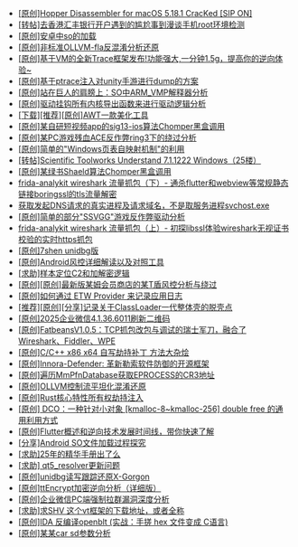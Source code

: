 + [[原创]Hopper Disassembler for macOS 5.18.1 CracKed [SIP ON]](https://bbs.kanxue.com/thread-286687.htm)
+ [[转帖]去香港汇丰银行开户遇到的尴尬事到漫谈手机root环境检测](https://bbs.kanxue.com/thread-285754.htm)
+ [[原创]安卓中so的加载](https://bbs.kanxue.com/thread-286004.htm)
+ [[原创]非标准OLLVM-fla反混淆分析还原](https://bbs.kanxue.com/thread-286549.htm)
+ [[原创]基于VM的全新Trace框架发布!功能强大,一分钟1.5g，提高你的逆向体验~](https://bbs.kanxue.com/thread-285471.htm)
+ [[原创]基于ptrace注入对unity手游进行dump的方案](https://bbs.kanxue.com/thread-286222.htm)
+ [[原创]站在巨人的肩膀上：SO中ARM_VMP解释器分析](https://bbs.kanxue.com/thread-286451.htm)
+ [[原创]驱动挂钩所有内核导出函数来进行驱动逻辑分析](https://bbs.kanxue.com/thread-286641.htm)
+ [[下载][推荐][原创]AWT一款美化工具](https://bbs.kanxue.com/thread-286701.htm)
+ [[原创]某自研短视频app的sig13-ios算法Chomper黑盒调用](https://bbs.kanxue.com/thread-285666.htm)
+ [[原创]某PC游戏残血ACE反作弊ring3下的绕过分析](https://bbs.kanxue.com/thread-284667.htm)
+ [[原创]简单的"Windows页表自映射机制"的利用](https://bbs.kanxue.com/thread-285332.htm)
+ [[转帖]Scientific Toolworks Understand 7.1.1222 Windows（25楼）](https://bbs.kanxue.com/thread-280018.htm)
+ [[原创]某绿书Shaeld算法Chomper黑盒调用](https://bbs.kanxue.com/thread-285705.htm)
+ [frida-analykit   wireshark 流量抓包（下）- 通杀flutter和webview等常规静态链接boringssl的tls流量解密](https://bbs.kanxue.com/thread-286620.htm)
+ [获取发起DNS请求的真实进程及请求域名，不是取服务进程svchost.exe](https://bbs.kanxue.com/thread-286593.htm)
+ [[原创]简单的部分"SSVGG"游戏反作弊驱动分析](https://bbs.kanxue.com/thread-286409.htm)
+ [frida-analykit   wireshark 流量抓包（上）- 初探libssl体验wireshark无视证书校验的实时https抓包](https://bbs.kanxue.com/thread-286510.htm)
+ [[原创]7shen unidbg版](https://bbs.kanxue.com/thread-286669.htm)
+ [[原创]Android风控详细解读以及对照工具](https://bbs.kanxue.com/thread-286120.htm)
+ [[求助]样本定位C2和加解密逻辑](https://bbs.kanxue.com/thread-286683.htm)
+ [[原创][原创]最新版某姆会员商店的某T盾风控分析与绕过](https://bbs.kanxue.com/thread-286243.htm)
+ [[原创]如何通过 ETW Provider 来记录应用日志](https://bbs.kanxue.com/thread-285428.htm)
+ [[推荐][原创][分享]记录关于ClassLoader一代整体壳的脱壳点](https://bbs.kanxue.com/thread-286703.htm)
+ [[原创]2025企业微信4.1.36.6011刷新二维码](https://bbs.kanxue.com/thread-286472.htm)
+ [[原创]FatbeansV1.0.5：TCP抓包改包与调试的瑞士军刀，融合了Wireshark、Fiddler、WPE](https://bbs.kanxue.com/thread-284571.htm)
+ [[原创]C/C++ x86 x64 自写劫持补丁 方法大杂烩](https://bbs.kanxue.com/thread-282745.htm)
+ [[原创]Innora-Defender: 革新勒索软件防御的开源框架](https://bbs.kanxue.com/thread-286704.htm)
+ [[原创]遍历MmPfnDatabase获取EPROCESS的CR3地址](https://bbs.kanxue.com/thread-286598.htm)
+ [[原创]OLLVM控制流平坦化混淆还原](https://bbs.kanxue.com/thread-286151.htm)
+ [[原创]Rust核心特性所有权劫持注入](https://bbs.kanxue.com/thread-286495.htm)
+ [[原创] DCO：一种针对小对象 [kmalloc-8~kmalloc-256] double free 的通用利用方式](https://bbs.kanxue.com/thread-280730.htm)
+ [[原创]Flutter概述和逆向技术发展时间线，带你快速了解](https://bbs.kanxue.com/thread-274981.htm)
+ [[分享]Android  SO文件加载过程探究](https://bbs.kanxue.com/thread-285788.htm)
+ [[求助]25年的精华手册出了么](https://bbs.kanxue.com/thread-286391.htm)
+ [[求助] qt5_resolver更新问题](https://bbs.kanxue.com/thread-274299.htm)
+ [[原创]unidbg读写跟踪还原X-Gorgon](https://bbs.kanxue.com/thread-285586.htm)
+ [[原创]ttEncrypt加密逆向分析（详细版）](https://bbs.kanxue.com/thread-286273.htm)
+ [[原创]企业微信PC端强制拉群漏洞深度分析](https://bbs.kanxue.com/thread-286616.htm)
+ [[求助]求SHV 这个vt框架的下载地址，或者全称](https://bbs.kanxue.com/thread-286550.htm)
+ [[原创]IDA 反编译openblt (实战：手搓 hex 文件变成 C语言)](https://bbs.kanxue.com/thread-285731.htm)
+ [[原创]某某car sd参数分析](https://bbs.kanxue.com/thread-286646.htm)
